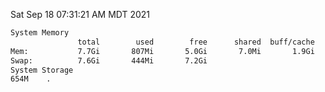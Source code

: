 Sat Sep 18 07:31:21 AM MDT 2021
```bash
System Memory
               total        used        free      shared  buff/cache   available
Mem:           7.7Gi       807Mi       5.0Gi       7.0Mi       1.9Gi       6.5Gi
Swap:          7.6Gi       444Mi       7.2Gi
System Storage
654M	.
```
```bash
